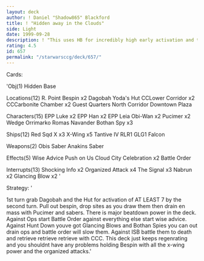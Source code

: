 ```yaml
---
layout: deck
author: ! Daniel "Shadow865" Blackford
title: ! "Hidden away in the Clouds"
side: Light
date: 1999-09-28
description: ! "This uses HB for incredibly high early activation and to set up a reliable retrieval engine and to establish massive drains on the ground."
rating: 4.5
id: 657
permalink: "/starwarsccg/deck/657/"
---
```

Cards: 

'Obj(1)
Hidden Base

Locations(12)
R. Point
Bespin x2
Dagobah
Yoda's Hut
CCLower Corridor x2
CCCarbonite Chamber x2
Guest Quarters
North Corridor
Downtown Plaza

Characters(15)
EPP Luke x2
EPP Han x2
EPP Leia
Obi-Wan x2
Pucimer x2
Wedge
Orrimarko
Romas Navander
Bothan Spy x3

Ships(12)
Red Sqd X x3
X-Wing x5
Tantive IV
RLR1
GLG1
Falcon

Weapons(2)
Obis Saber
Anakins Saber

Effects(5)
Wise Advice
Push on Us
Cloud City Celebration x2
Battle Order

Interrupts(13)
Shocking Info x2
Organized Attack x4
The Signal x3
Nabrun x2
Glancing Blow x2
'

Strategy: '

1st turn grab Dagobah and the Hut for activation of AT LEAST 7 by the second turn. Pull out bespin, drop sites as you draw them then drain en mass with Pucimer and sabers. There is major beatdown power in the deck. Against Ops start Battle Order against everything else start wise advice. Against Hunt Down youve got Glancing Blows and Bothan Spies you can out drain ops and battle order will slow them. Against ISB battle them to death and retrieve retrieve retrieve with CCC. This deck just keeps regenrating and you shouldnt have any problems holding Bespin with all the x-wing power and the organized attacks.'
